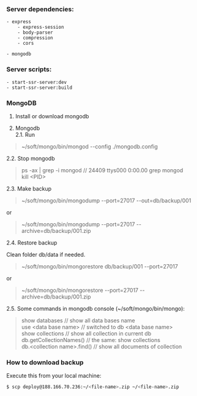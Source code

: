 ### Server dependencies:

```
- express
    - express-session
    - body-parser
    - compression
    - cors

- mongodb
```

### Server scripts:

```
- start-ssr-server:dev
- start-ssr-server:build
```

### MongoDB

1. Install or download mongodb

2. Mongodb \
2.1. Run

> ~/soft/mongo/bin/mongod --config ./mongodb.config

2.2. Stop mongodb

> ps -ax | grep -i mongod // 24409 ttys000 0:00.00 grep mongod \
> kill \<PID\>

2.3. Make backup

> ~/soft/mongo/bin/mongodump --port=27017 --out=db/backup/001

or

> ~/soft/mongo/bin/mongodump --port=27017 --archive=db/backup/001.zip

2.4. Restore backup

Clean folder db/data if needed.

> ~/soft/mongo/bin/mongorestore db/backup/001 --port=27017

or

> ~/soft/mongo/bin/mongorestore --port=27017 --archive=db/backup/001.zip

2.5. Some commands in mongodb console (~/soft/mongo/bin/mongo):
> show databases // show all data bases name  
> use \<data base name\> // switched to db \<data base name\>  
> show collections // show all collection in current db  
> db.getCollectionNames() // the same: show collections  
> db.\<collection name\>.find() // show all documents of collection

### How to download backup

Execute this from your local machine:

```bash
$ scp deploy@188.166.70.236:~/<file-name>.zip ~/<file-name>.zip
```
